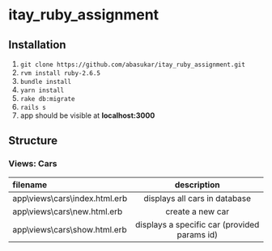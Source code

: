 # itay_ruby_assignment

## Installation
1. `git clone https://github.com/abasukar/itay_ruby_assignment.git`
2. `rvm install ruby-2.6.5`
3. `bundle install`
4. `yarn install`
6. `rake db:migrate`
7. `rails s`
6. app should be visible at <strong>localhost:3000</strong>

## Structure

### Views: Cars
| filename | description |
| :---         |     :---:      |
| app\views\cars\index.html.erb | displays all cars in database |
| app\views\cars\new.html.erb | create a new car |
| app\views\cars\show.html.erb | displays a specific car (provided params id) |
